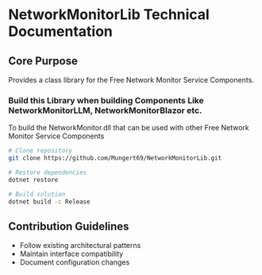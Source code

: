 # NetworkMonitorLib Technical Documentation

## Core Purpose
Provides a class library for the Free Network Monitor Service Components.

### Build this Library when building Components Like NetworkMonitorLLM, NetworkMonitorBlazor etc. 

To build the NetworkMonitor.dll that can be used with other Free Network Monitor Service Components

```bash
# Clone repository
git clone https://github.com/Mungert69/NetworkMonitorLib.git

# Restore dependencies
dotnet restore

# Build solution
dotnet build -c Release
```

## Contribution Guidelines

* Follow existing architectural patterns
* Maintain interface compatibility
* Document configuration changes



